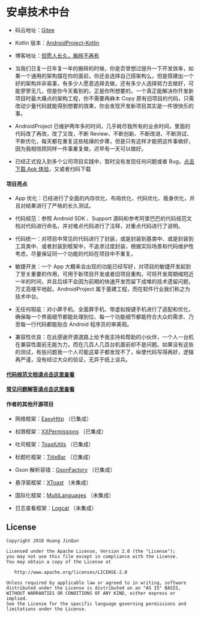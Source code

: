 # 安卓技术中台

* 码云地址：[Gitee](https://gitee.com/getActivity/AndroidProject)

* Kotlin 版本：[AndroidProject-Kotlin](https://github.com/getActivity/AndroidProject-Kotlin)

* 博客地址：[但愿人长久，搬砖不再有](https://www.jianshu.com/p/77dd326f21dc)

* 当我们日复一日年复一年的搬砖的时候，你是否曾想过提升一下开发效率，如果一个通用的架构摆在你的面前，你还会选择自己搭架构么，但是搭建出一个好的架构并非易事，有多少人愿意选择去做，还有多少人选择努力去做好，可能寥寥无几，但是你今天看到的，正是你所想要的，一个真正能解决你开发新项目时最大痛点的架构工程，你不需要再麻木 Copy 原有旧项目的代码，只需改动少量代码就能得到想要的效果，你会发现开发新项目其实是一件很快乐的事。

* AndroidProject 已维护两年多的时间，几乎耗尽我所有的业余时间，里面的代码改了再改，改了又改，不断 Review、不断创新、不断改进、不断测试、不断优化，每天都在重复这些枯燥的步骤，但是只有这样才能把这件事做好，因为我相信把同样一件事重复做，迟早有一天可以做好。

* 已经正式投入到多个公司项目实践中，暂时没有发现任何问题或者 Bug，[点击下载 Apk 体验](AndroidProject.apk)，又或者扫码下载

#### 项目亮点

* App 优化：已经进行了全面的内存优化、布局优化、代码优化、瘦身优化，并且对结果进行了严格的长久测试。

* 代码规范：参照 Android SDK 、Support 源码和参考阿里巴巴的代码规范文档对代码进行命名，并对难点代码进行了注释，对重点代码进行了说明。

* 代码统一：对项目中常见的代码进行了封装，或是封装到基类中、或是封装到工具类中、或者封装到框架中，不追求过度封装，根据实际场景和代码维护性考虑，尽量保证同一个功能的代码在项目中不重复。

* 敏捷开发：一个 App 大概率会出现的功能已经写好，对项目的敏捷开发起到了至关重要的作用，可用于新项目开发或者旧项目重构，可将开发周期缩短近一半的时间，并且后续不会因为前期的快速开发而留下成堆的技术遗留问题，万丈高楼平地起，AndroidProject 属于基建工程，而在软件行业我们称之为技术中台。

* 无任何瑕疵：对小屏手机、全面屏手机、带虚拟按键手机进行了适配和优化，确保每一个界面细节都能处理到位、每一个功能细节都能符合大众的需求、乃至每一行代码都能贴合 Android 程序员的审美观。

* 兼容性优良：在此感谢开源道路上给予我支持和帮助的小伙伴，一个人一台机在兼容性面前无能为力，而在几百人几百台机面前却不是问题。如果没有这些的测试，有些问题我一个人可能这辈子都发现不了，纵使代码写得再好，逻辑再严谨，没有经过大众的验证，无异于纸上谈兵。

#### [代码规范文档请点击这里查看](https://github.com/getActivity/AndroidCodeStandard)

#### [常见问题解答请点击这里查看](HelpDoc.md)

#### 作者的其他开源项目

* 网络框架：[EasyHttp](https://github.com/getActivity/EasyHttp)  （已集成）

* 权限框架：[XXPermissions](https://github.com/getActivity/XXPermissions)  （已集成）

* 吐司框架：[ToastUtils](https://github.com/getActivity/ToastUtils)  （已集成）

* 标题栏框架：[TitleBar](https://github.com/getActivity/TitleBar)  （已集成）

* Gson 解析容错：[GsonFactory](https://github.com/getActivity/GsonFactory)  （已集成）

* 悬浮窗框架：[XToast](https://github.com/getActivity/XToast)  （未集成）

* 国际化框架：[MultiLanguages](https://github.com/getActivity/MultiLanguages)  （未集成）

* 日志查看框架：[Logcat](https://github.com/getActivity/Logcat)  （未集成）

## License

```text
Copyright 2018 Huang JinQun

Licensed under the Apache License, Version 2.0 (the "License");
you may not use this file except in compliance with the License.
You may obtain a copy of the License at

   http://www.apache.org/licenses/LICENSE-2.0

Unless required by applicable law or agreed to in writing, software
distributed under the License is distributed on an "AS IS" BASIS,
WITHOUT WARRANTIES OR CONDITIONS OF ANY KIND, either express or implied.
See the License for the specific language governing permissions and
limitations under the License.
```
